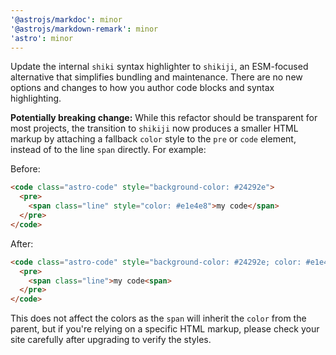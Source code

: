 ```yaml
---
'@astrojs/markdoc': minor
'@astrojs/markdown-remark': minor
'astro': minor
---
```


Update the internal `shiki` syntax highlighter to `shikiji`, an ESM-focused alternative that simplifies bundling and maintenance. There are no new options and changes to how you author code blocks and syntax highlighting.

**Potentially breaking change:** While this refactor should be transparent for most projects, the transition to `shikiji` now produces a smaller HTML markup by attaching a fallback `color` style to the `pre` or `code` element, instead of to the line `span` directly. For example:

Before:

```html
<code class="astro-code" style="background-color: #24292e">
  <pre>
    <span class="line" style="color: #e1e4e8">my code</span>
  </pre>
</code>
```

After:

```html
<code class="astro-code" style="background-color: #24292e; color: #e1e4e8">
  <pre>
    <span class="line">my code<span>
  </pre>
</code>
```

This does not affect the colors as the `span` will inherit the `color` from the parent, but if you're relying on a specific HTML markup, please check your site carefully after upgrading to verify the styles.
